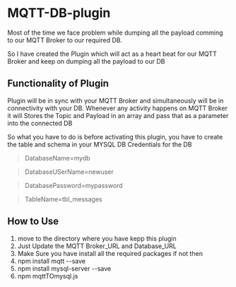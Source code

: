 # MQTT-DB-plugin
Most of the time we face problem while dumping all the payload comming to our MQTT Broker to our required DB.

So I have created the Plugin which will act as a heart beat for our MQTT Broker and keep on dumping all the payload to our DB

## Functionality of Plugin

Plugin will be in sync with your MQTT Broker and simultaneously will be in connectivity with your DB.
Whenever any activity happens on MQTT Broker it will Stores the Topic and Payload in an array and pass that as a parameter into the connected DB

So what you have to do is before activating this plugin, you have to create the table and schema in your MYSQL DB
Credentials for the DB
> DatabaseName=mydb

> DatabaseUSerName=newuser

> DatabasePassword=mypassword

> TableName=tbl_messages

## How to Use

1. move to the directory where you have kepp this plugin
2. Just Update the MQTT Broker_URL and Database_URL
3. Make Sure you have install all the required packages if not then 
4. npm install mqtt --save
5. npm install mysql-server --save
6. npm mqttTOmysql.js
